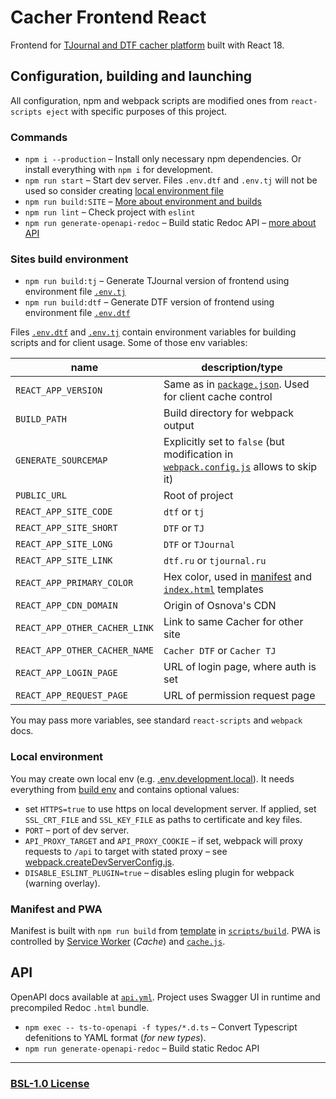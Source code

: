 # Cacher Frontend React

Frontend for [TJournal and DTF cacher platform](https://cacher.serguun42.ru) built with React 18.

## Configuration, building and launching

All configuration, npm and webpack scripts are modified ones from `react-scripts eject` with specific purposes of this project.

### Commands

- `npm i --production` – Install only necessary npm dependencies. Or install everything with `npm i` for development.
- `npm run start` – Start dev server. Files `.env.dtf` and `.env.tj` will not be used so consider creating [local environment file](#local-environment)
- `npm run build:SITE` – [More about environment and builds](#sites-build-environment)
- `npm run lint` – Check project with `eslint`
- `npm run generate-openapi-redoc` – Build static Redoc API – [more about API](#api)

### Sites build environment

- `npm run build:tj` – Generate TJournal version of frontend using environment file [`.env.tj`](./.env.tj)
- `npm run build:dtf` – Generate DTF version of frontend using environment file [`.env.dtf`](./.env.dtf)

Files [`.env.dtf`](./.env.dtf) and [`.env.tj`](./.env.tj) contain environment variables for building scripts and for client usage. Some of those env variables:

| name                          | description/type                                                                                                        |
| ----------------------------- | ----------------------------------------------------------------------------------------------------------------------- |
| `REACT_APP_VERSION`           | Same as in [`package.json`](./package.json). Used for client cache control                                              |
| `BUILD_PATH`                  | Build directory for webpack output                                                                                      |
| `GENERATE_SOURCEMAP`          | Explicitly set to `false` (but modification in [`webpack.config.js`](./config/webpack.config.js#L32) allows to skip it) |
| `PUBLIC_URL`                  | Root of project                                                                                                         |
| `REACT_APP_SITE_CODE`         | `dtf` or `tj`                                                                                                           |
| `REACT_APP_SITE_SHORT`        | `DTF` or `TJ`                                                                                                           |
| `REACT_APP_SITE_LONG`         | `DTF` or `TJournal`                                                                                                     |
| `REACT_APP_SITE_LINK`         | `dtf.ru` or `tjournal.ru`                                                                                               |
| `REACT_APP_PRIMARY_COLOR`     | Hex color, used in [manifest](./config/manifest.template.json) and [`index.html`](./public/index.html) templates        |
| `REACT_APP_CDN_DOMAIN`        | Origin of Osnova's CDN                                                                                                  |
| `REACT_APP_OTHER_CACHER_LINK` | Link to same Cacher for other site                                                                                      |
| `REACT_APP_OTHER_CACHER_NAME` | `Cacher DTF` or `Cacher TJ`                                                                                             |
| `REACT_APP_LOGIN_PAGE`        | URL of login page, where auth is set                                                                                    |
| `REACT_APP_REQUEST_PAGE`      | URL of permission request page                                                                                          |

You may pass more variables, see standard `react-scripts` and `webpack` docs.

### Local environment

You may create own local env (e.g. [.env.development.local](./.env.development.local)). It needs everything from [build env](#sites-build-environment) and contains optional values:

- set `HTTPS=true` to use https on local development server. If applied, set `SSL_CRT_FILE` and `SSL_KEY_FILE` as paths to certificate and key files.
- `PORT` – port of dev server.
- `API_PROXY_TARGET` and `API_PROXY_COOKIE` – if set, webpack will proxy requests to `/api` to target with stated proxy – see [webpack.createDevServerConfig.js](./config/webpack.createDevServerConfig.js#L78).
- `DISABLE_ESLINT_PLUGIN=true` – disables esling plugin for webpack (warning overlay).

### Manifest and PWA

Manifest is built with `npm run build` from [template](./config/manifest.template.json) in [`scripts/build`](./scripts/build.js#L213). PWA is controlled by [Service Worker](./public/service-worker.js) (*Cache*) and [`cache.js`](./src/util/cache.js).

## API

OpenAPI docs available at [`api.yml`](./public/docs/api.yml). Project uses Swagger UI in runtime and precompiled Redoc `.html` bundle.

- `npm exec -- ts-to-openapi -f types/*.d.ts` – Convert Typescript defenitions to YAML format (*for new types*).
- `npm run generate-openapi-redoc` – Build static Redoc API

---

### [BSL-1.0 License](./LICENSE)
